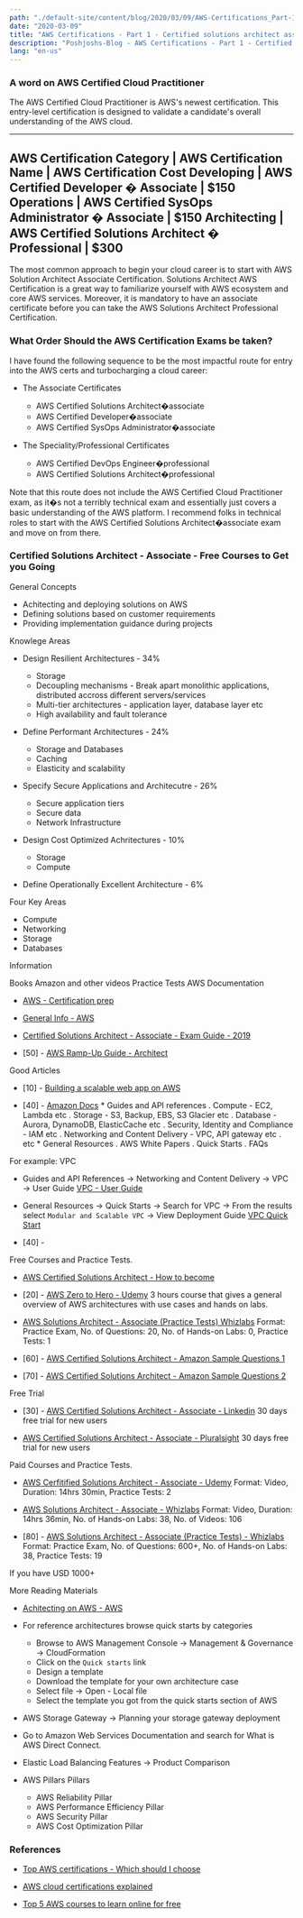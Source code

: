 ```yaml
---
path: "./default-site/content/blog/2020/03/09/AWS-Certifications_Part-1_Certified-solutions-architect-associate.md"
date: "2020-03-09"
title: "AWS Certifications - Part 1 - Certified solutions architect associate"
description: "Poshjoshs-Blog - AWS Certifications - Part 1 - Certified solutions architect associate"
lang: "en-us"
---
```


### A word on AWS Certified Cloud Practitioner ###

The AWS Certified Cloud Practitioner is AWS's newest certification. This entry-level certification is designed to validate a candidate's overall understanding of the AWS cloud.

--------------------------------------------------------------------------------------------------------------
AWS Certification Category   |	AWS Certification Name				    |	AWS Certification Cost
Developing		     | 	AWS Certified Developer � Associate		    |	$150
Operations		     |	AWS Certified SysOps Administrator � Associate	    |	$150
Architecting		     |	AWS Certified Solutions Architect � Professional    |	$300
--------------------------------------------------------------------------------------------------------------

The most common approach to begin your cloud career is to start with AWS Solution Architect Associate Certification. Solutions Architect AWS Certification is a great way to familiarize yourself with AWS ecosystem and core AWS services. Moreover, it is mandatory to have an associate certificate before you can take the AWS Solutions Architect Professional Certification.

### What Order Should the AWS Certification Exams be taken? ###

I have found the following sequence to be the most impactful route for entry into the AWS certs and turbocharging a cloud career:

- The Associate Certificates

  * AWS Certified Solutions Architect�associate
  * AWS Certified Developer�associate
  * AWS Certified SysOps Administrator�associate

- The Speciality/Professional Certificates

  * AWS Certified DevOps Engineer�professional
  * AWS Certified Solutions Architect�professional

Note that this route does not include the AWS Certified Cloud Practitioner exam, as it�s not a terribly technical exam and essentially just covers a basic understanding of the AWS platform. I recommend folks in technical roles to start with the AWS Certified Solutions Architect�associate exam and move on from there.

### Certified Solutions Architect - Associate - Free Courses to Get you Going ###

General Concepts

- Achitecting and deploying solutions on AWS
- Defining solutions based on customer requirements
- Providing implementation guidance during projects

Knowlege Areas

- Design Resilient Architectures - 34%
  * Storage
  * Decoupling mechanisms - Break apart monolithic applications, distributed
accross different servers/services
  * Multi-tier architectures - application layer, database layer etc
  * High availability and fault tolerance

- Define Performant Architectures - 24%
  * Storage and Databases
  * Caching
  * Elasticity and scalability

- Specify Secure Applications and Architecutre - 26%
  * Secure application tiers
  * Secure data
  * Network Infrastructure

- Design Cost Optimized Achritectures - 10%
  * Storage
  * Compute

- Define Operationally Excellent Architecture - 6%

Four Key Areas

- Compute
- Networking
- Storage
- Databases

Information

Books
Amazon and other videos
Practice Tests
AWS Documentation

- [AWS - Certification prep](https://aws.amazon.com/certification/certification-prep/)

- [General Info - AWS](https://aws.amazon.com/certification/certified-solutions-architect-associate/)

- [Certified Solutions Architect - Associate - Exam Guide - 2019](https://d1.awsstatic.com/training-and-certification/docs-sa-assoc/AWS-Certified-Solutions-Architect-Associate-Exam-Guide_v1.1_2019_08_27_FINAL.pdf)

- [50] - [AWS Ramp-Up Guide - Architect](https://d1.awsstatic.com/training-and-certification/ramp-up-guides/RampUp_Architect_032020_final.pdf)

Good Articles

- [10] - [Building a scalable web app on AWS](https://www.airpair.com/aws/posts/building-a-scalable-web-app-on-amazon-web-services-p1)

- [40] - [Amazon Docs](https://docs.aws.amazon.com/)
      * Guides and API references
        . Compute - EC2, Lambda etc
        . Storage - S3, Backup, EBS, S3 Glacier etc
        . Database - Aurora, DynamoDB, ElasticCache etc
        . Security, Identity and Compliance - IAM etc
        . Networking and Content Delivery - VPC, API gateway etc
        . etc
      * General Resources
        . AWS White Papers
        . Quick Starts
        . FAQs

For example: VPC

- Guides and API References -> Networking and Content Delivery -> VPC -> User Guide
[VPC - User Guide](https://docs.aws.amazon.com/vpc/latest/userguide/what-is-amazon-vpc/)        

- General Resources -> Quick Starts -> Search for VPC -> From the results select ```Modular and Scalable VPC``` -> View Deployment Guide
[VPC Quick Start](https://docs.aws.amazon.com/quickstart/latest/vpc/welcome/)

- [40] - [](https://docs.aws.amazon.com/quickstart/latest/vpc/architecture/)

Free Courses and Practice Tests.

- [AWS Certified Solutions Architect - How to become](https://www.udemy.com/course/aws-certified-solutions-architect-associate-in-30-days/)

- [20] - [AWS Zero to Hero - Udemy](https://www.udemy.com/course/amazon-web-services-aws-v)
3 hours course that gives a general overview of AWS architectures with use cases and hands on labs.

- [AWS Solutions Architect - Associate (Practice Tests) Whizlabs](https://www.whizlabs.com/aws-solutions-architect-associate/)
Format: Practice Exam, No. of Questions: 20, No. of Hands-on Labs: 0, Practice Tests: 1

- [60] - [AWS Certified Solutions Architect - Amazon Sample Questions 1](https://d1.awsstatic.com/training-and-certification/docs-sa-assoc/AWS_Certified_Solutions_Architect_Associate_Sample_Questions.pdf)

- [70] - [AWS Certified Solutions Architect - Amazon Sample Questions 2](https://d1.awsstatic.com/training-and-certification/docs-sa-assoc/AWS-Certified-Solutions-Architect-Associate_Sample-Questions_v4.1_FINAL.pdf)

Free Trial

- [30] - [AWS Certified Solutions Architect - Associate - Linkedin](https://www.linkedin.com/learning/paths/prepare-for-aws-solutions-architect-associate-certification)
30 days free trial for new users

- [AWS Certified Solutions Architect - Associate - Pluralsight](https://www.pluralsight.com/paths/aws-certified-solutions-architect-associate)
30 days free trial for new users

Paid Courses and Practice Tests.

- [AWS Cerfitified Solutions Architect - Associate - Udemy](https://www.udemy.com/course/aws-certified-solutions-architect-associate/)
Format: Video, Duration: 14hrs 30min, Practice Tests: 2

- [AWS Solutions Architect - Associate - Whizlabs](https://www.whizlabs.com/aws-solutions-architect-associate/)
Format: Video, Duration: 14hrs 36min, No. of Hands-on Labs: 38, No. of Videos: 106

- [80] - [AWS Solutions Architect - Associate (Practice Tests) - Whizlabs](https://www.whizlabs.com/aws-solutions-architect-associate/)
Format: Practice Exam, No. of Questions: 600+, No. of Hands-on Labs: 38, Practice Tests: 19

If you have USD 1000+

More Reading Materials

- [Achitecting on AWS - AWS](https://www.aws.training/SessionSearch?pageNumber=1&courseId=10002)

- For reference architectures browse quick starts by categories

  * Browse to AWS Management Console -> Management & Governance -> CloudFormation
  * Click on the ```Quick starts``` link
  * Design a template
  * Download the template for your own architecture case
  * Select file -> Open - Local file
  * Select the template you got from the quick starts section of AWS

- AWS Storage Gateway -> Planning your storage gateway deployment

- Go to Amazon Web Services Documentation and search for What is AWS Direct Connect.

- Elastic Load Balancing Features -> Product Comparison

- AWS Pillars Pillars
  * AWS Reliability Pillar
  * AWS Performance Efficiency Pillar
  * AWS Security Pillar
  * AWS Cost Optimization Pillar

### References ###

- [Top AWS certifications - Which should I choose](https://www.dezyre.com/article/top-aws-certifications-which-one-should-i-choose/393)

- [AWS cloud certifications explained](https://blog.newrelic.com/engineering/aws-cloud-certifications-explained/)

- [Top 5 AWS courses to learn online for free](https://hackernoon.com/top-5-amazon-web-services-or-aws-courses-to-learn-online-free-and-best-of-lot-d94e192054b7)
